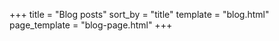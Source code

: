 +++
title = "Blog posts"
sort_by = "title"
template = "blog.html"
page_template = "blog-page.html"
+++